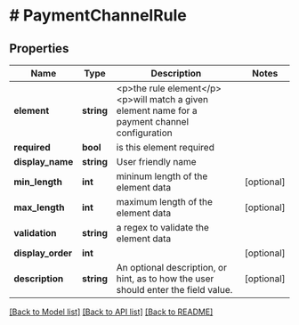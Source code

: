 # # PaymentChannelRule

## Properties

Name | Type | Description | Notes
------------ | ------------- | ------------- | -------------
**element** | **string** | &lt;p&gt;the rule element&lt;/p&gt; &lt;p&gt;will match a given element name for a payment channel configuration |
**required** | **bool** | is this element required |
**display_name** | **string** | User friendly name |
**min_length** | **int** | mininum length of the element data | [optional]
**max_length** | **int** | maximum length of the element data | [optional]
**validation** | **string** | a regex to validate the element data |
**display_order** | **int** |  | [optional]
**description** | **string** | An optional description, or hint, as to how the user should enter the field value. | [optional]

[[Back to Model list]](../../README.md#models) [[Back to API list]](../../README.md#endpoints) [[Back to README]](../../README.md)
